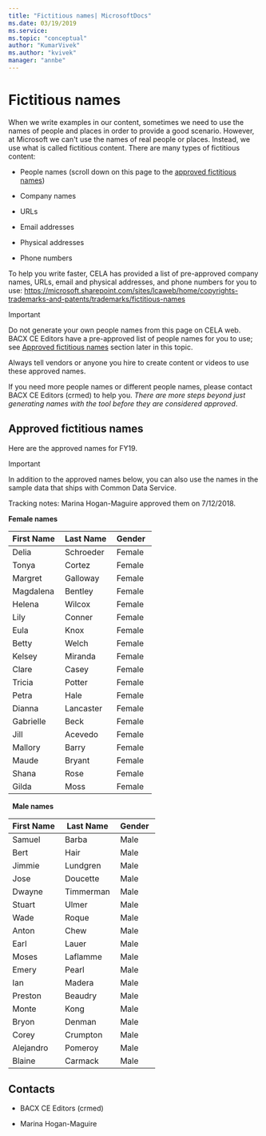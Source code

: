 ```yaml
---
title: "Fictitious names| MicrosoftDocs"
ms.date: 03/19/2019
ms.service: 
ms.topic: "conceptual"
author: "KumarVivek"
ms.author: "kvivek"
manager: "annbe"
---
```



<!-- Link to 2019 fake names: onenote:https://microsoft.sharepoint-df.com/teams/Dynamics365CustomerEngagementEditingResources/Shared%20Documents/Dynamics365CE_EditingResources/Style%20Guidelines.one#Fictitious%20Names&section-id=%7B19CEAB96-642A-49BA-8020-8958EA8CDB93%7D&page-id=%7B0E4AC149-4669-4C0E-B262-F10FF3158758%7D&end
-->



# Fictitious names

When we write examples in our content, sometimes we need to use the names of
people and places in order to provide a good scenario. However, at Microsoft we
can't use the names of real people or places. Instead, we use what is called
fictitious content. There are many types of fictitious content: 

-   People names (scroll down on this page to the [approved fictitious names](#approved-fictitious-names)) 

-   Company names 

-   URLs 

-   Email addresses 

-   Physical addresses 

-   Phone numbers 

To help you write faster, CELA has provided a list of pre-approved company
names, URLs, email and physical addresses, and phone numbers for you to use:
<https://microsoft.sharepoint.com/sites/lcaweb/home/copyrights-trademarks-and-patents/trademarks/fictitious-names> 

> [!IMPORTANT]
> Do not generate your own people names from this page on CELA web. BACX CE Editors have a pre-approved list of people names for you to use; see [Approved fictitious names](#approved-fictitious-names) section later in this topic. 
> 
> Always tell vendors or anyone you hire to create content or videos to use these approved names.
> 
> If you need more people names or different people names, please contact
BACX CE Editors (crmed) to help you. *There are more steps beyond just generating names with the tool before they are considered approved*.


## Approved fictitious names

Here are the approved names for FY19. 

> [!IMPORTANT]
> In addition to the approved names below, you can also use the names in the sample data that ships with Common Data Service.

Tracking notes: Marina Hogan-Maguire approved them on 7/12/2018.

**Female names**

| **First Name**  | **Last Name**  | **Gender**  |
|-----------------|----------------|-------------|
| Delia           | Schroeder      | Female      |
| Tonya           | Cortez         | Female      |
| Margret         | Galloway       | Female      |
| Magdalena       | Bentley        | Female      |
| Helena          | Wilcox         | Female      |
| Lily            | Conner         | Female      |
| Eula            | Knox           | Female      |
| Betty           | Welch          | Female      |
| Kelsey          | Miranda        | Female      |
| Clare           | Casey          | Female      |
| Tricia          | Potter         | Female      |
| Petra           | Hale           | Female      |
| Dianna          | Lancaster      | Female      |
| Gabrielle       | Beck           | Female      |
| Jill            | Acevedo        | Female      |
| Mallory         | Barry          | Female      |
| Maude           | Bryant         | Female      |
| Shana           | Rose           | Female      |
| Gilda           | Moss           | Female      |

 
**Male names**

| **First Name**  | **Last Name**  | **Gender**  |
|-----------------|----------------|-------------|
| Samuel          | Barba          | Male        |
| Bert            | Hair           | Male        |
| Jimmie          | Lundgren       | Male        |
| Jose            | Doucette       | Male        |
| Dwayne          | Timmerman      | Male        |
| Stuart          | Ulmer          | Male        |
| Wade            | Roque          | Male        |
| Anton           | Chew           | Male        |
| Earl            | Lauer          | Male        |
| Moses           | Laflamme       | Male        |
| Emery           | Pearl          | Male        |
| Ian             | Madera         | Male        |
| Preston         | Beaudry        | Male        |
| Monte           | Kong           | Male        |
| Bryon           | Denman         | Male        |
| Corey           | Crumpton       | Male        |
| Alejandro       | Pomeroy        | Male        |
| Blaine          | Carmack        | Male        |

## Contacts 

-   BACX CE Editors (crmed) 

-   Marina Hogan-Maguire
